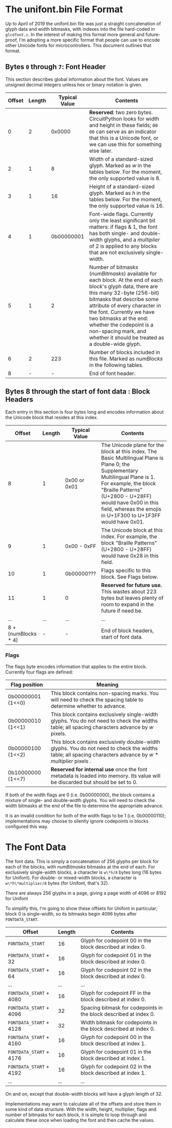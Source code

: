 # The unifont.bin File Format

Up to April of 2019 the unifont.bin file was just a straight concatenation of glyph data and width bitmasks, with indexes into the file hard-coded in `glcdfont.c`. In the interest of making this format more general and future-proof, I'm adopting a more specific format that people can use to encode other Unicode fonts for microcontrollers. This document outlines that format.

## Bytes `0` through `7`: Font Header

This section describes global information about the font. Values are unsigned decimal integers unless hex or binary notation is given.

| Offset | Length | Typical Value | Contents |
|--------|--------|---------------|----------|
| 0      | 2      | 0x0000        | **Reserved**: two zero bytes. CircuitPython looks for width and height in these fields; `00 00` can serve as an indicator that this is a Unicode font, or we can use this for something else later. |
| 2      | 1      | 8             | Width of a standard-sized glyph. Marked as _w_ in the tables below. For the moment, the only supported value is 8. |
| 3      | 1      | 16            | Height of a standard-sized glyph. Marked as _h_ in the tables below. For the moment, the only supported value is 16. |
| 4      | 1      | 0b00000001    | Font-wide flags. Currently only the least significant bit matters: if flags & 1, the font has both single- and double-width glyphs, and a _multiplier_ of 2 is applied to any blocks that are not exclusively single-width. |
| 5      | 1      | 2             | Number of bitmasks (_numBitmasks_) available for each block. At the end of each block's glyph data, there are this many 32-byte (256-bit) bitmasks that describe some attribute of every character in the font. Currently we have two bitmasks at the end: whether the codepoint is a non-spacing mark, and whether it should be treated as a double-wide glyph. |
| 6      | 2      | 223           | Number of blocks included in this file. Marked as _numBlocks_ in the following tables. |
| 8      | -      | -             | End of font header. |

## Bytes 8 through the start of font data : Block Headers

Each entry in this section is four bytes long and encodes information about the Unicode block that resides at this index.

| Offset              | Length | Typical Value | Contents |
|---------------------|--------|---------------|----------|
| 8                   | 1      | 0x00 or 0x01  | The Unicode plane for the block at this index. The Basic Multilingual Plane is Plane 0; the Supplementary Multilingual Plane is 1. For example, the block "Braille Patterns" (U+2800 - U+28FF) would have 0x00 in this field, whereas the emojis in U+1F300 to U+1F3FF would have 0x01. |
| 9                   | 1      | 0x00 - 0xFF   | The Unicode block at this index. For example, the block "Braille Patterns" (U+2800 - U+28FF) would have 0x28 in this field. |
| 10                  | 1      | 0b00000???    | Flags specific to this block. See Flags below. |
| 11                  | 1      | 0             | **Reserved for future use.** This wastes about 223 bytes but leaves plenty of room to expand in the future if need be. |
| ...                 | ...    | ...           | ... |
| 8 + (numBlocks * 4) | -      | -             | End of block headers, start of font data. |

### Flags

The flags byte encodes information that applies to the entire block. Currently four flags are defined:

| Flag position     | Meaning |
|-------------------|---------|
| 0b00000001 (1<<0) | This block contains non-spacing marks. You will need to check the spacing table to determine whether to advance. |
| 0b00000010 (1<<1) | This block contains exclusively single-width glyphs. You do not need to check the widths table; all spacing characters advance by _w_ pixels. |
| 0b00000100 (1<<2) | This block contains exclusively double-width glyphs. You do not need to check the widths table; all spacing characters advance by _w * multiplier_ pixels . |
| 0b10000000 (1<<7) | **Reserved for internal use** once the font metadata is loaded into memory. Its value will be discarded but should be set to 0. |

If both of the width flags are 0 (i.e. 0b00000000), the block contains a mixture of single- and double-width glyphs. You will need to check the width bitmasks at the end of the file to determine the appropriate advance.

It is an invalid condition for both of the width flags to be 1 (i.e. 0b00000110); implementations may choose to silently ignore codepoints in blocks configured this way.

# The Font Data

The font data. This is simply a concatenation of 256 glyphs per block for each of the blocks, with _numBitmasks_ bitmasks at the end of each. For exclusively single-width blocks, a character is `w\*h/8` bytes long (16 bytes for Unifont). For double- or mixed-width blocks, a character is `w\*h\*multiplier/8` bytes (for Unifont, that's 32).

There are always 256 glyphs in a page, giving a page width of 4096 or 8192 for Unifont

To simplify this, I'm going to show these offsets for Unifont in particular; block 0 is single-width, so its bitmasks begin 4096 bytes after `FONTDATA_START`.

| Offset                                    | Length | Contents |
|-------------------------------------------|--------|----------|
| `FONTDATA_START`                          | 16     | Glyph for codepoint 00 in the block described at index 0. |
| `FONTDATA_START` + 32                     | 16     | Glyph for codepoint 01 in the block described at index 0. |
| `FONTDATA_START` + 64                     | 16     | Glyph for codepoint 02 in the block described at index 0. |
| ...                                       | ...    | ... |
| `FONTDATA_START` + 4080                   | 16     | Glyph for codepoint FF in the block described at index 0. |
| `FONTDATA_START` + 4096                   | 32     | Spacing bitmask for codepoints in the block described at index 0. |
| `FONTDATA_START` + 4128                   | 32     | Width bitmask for codepoints in the block described at index 0. |
| `FONTDATA_START` + 4160                   | 16     | Glyph for codepoint 00 in the block described at index 1. |
| `FONTDATA_START` + 4176                   | 16     | Glyph for codepoint 01 in the block described at index 1. |
| `FONTDATA_START` + 4192                   | 16     | Glyph for codepoint 02 in the block described at index 1. |
| ...                                       | ...    | ... |

On and on, except that double-width blocks will have a glyph length of 32.

Implementations may want to calculate all of the offsets and store them in some kind of data structure. With the width, height, multiplier, flags and number of bitmasks for each block, it is simple to loop through and calculate these once when loading the font and then cache the values.
